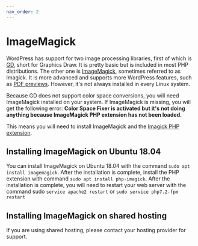```yaml
---
nav_order: 2
---
```


# ImageMagick

WordPress has support for two image processing libraries, first of which is [GD](https://en.wikipedia.org/wiki/GD_Graphics_Library), short for Graphics Draw. It is pretty basic but is included in most PHP distributions. The other one is [ImageMagick](https://en.wikipedia.org/wiki/ImageMagick), sometimes referred to as Imagick. It is more advanced and supports more WordPress features, such as [PDF previews](https://make.wordpress.org/core/2016/11/15/enhanced-pdf-support-4-7/). However, it's not always installed in every Linux system.

Because GD does not support color space conversions, you will need ImageMagick installed on your system. If ImageMagick is missing, you will get the following error: **Color Space Fixer is activated but it's not doing anything because ImageMagick PHP extension has not been loaded.**

This means you will need to install ImageMagick and the [Imagick PHP extension](https://www.php.net/manual/en/imagick.installation.php).

## Installing ImageMagick on Ubuntu 18.04

You can install ImageMagick on Ubuntu 18.04 with the command `sudo apt install imagemagick`. After the installation is complete, install the PHP extension with command `sudo apt install php-imagick`. After the installation is complete, you will need to restart your web server with the command sudo `service apache2 restart` or `sudo service php7.2-fpm restart`

## Installing ImageMagick on shared hosting

If you are using shared hosting, please contact your hosting provider for support.
